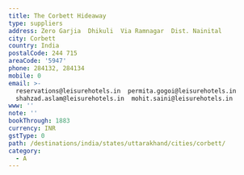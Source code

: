```yaml
---
title: The Corbett Hideaway
type: suppliers
address: Zero Garjia  Dhikuli  Via Ramnagar  Dist. Nainital
city: Corbett
country: India
postalCode: 244 715
areaCode: '5947'
phone: 284132, 284134
mobile: 0
email: >-
  reservations@leisurehotels.in  permita.gogoi@leisurehotels.in 
  shahzad.aslam@leisurehotels.in  mohit.saini@leisurehotels.in  
www: ''
note: ''
bookThrough: 1883
currency: INR
gstType: 0
path: /destinations/india/states/uttarakhand/cities/corbett/
category:
  - A
---
```



